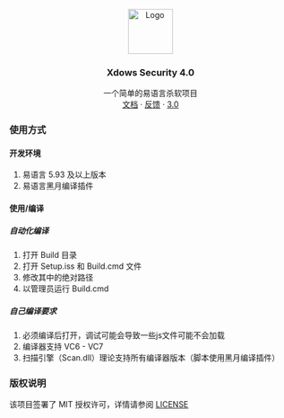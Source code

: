 <p align="center">
  <a href="https://github.com/XTY64XTY12345/Xdows-Security-4">
    <img src="logo.ico" alt="Logo" width="80" height="80">
  </a>

  <h3 align="center">Xdows Security 4.0</h3>
  <p align="center">
    一个简单的易语言杀软项目
    <br />
    <a href="https://xty64xty.netlify.app/Xdows-Security-4/get-started.html">文档</a>
    ·
    <a href="https://github.com/XTY64XTY12345/Xdows-Security-4/issues">反馈</a>
    ·
    <a href="https://github.com/XTY64XTY12345/Xdows-Security">3.0</a>
  </p>

</p>


### 使用方式

#### 开发环境

1. 易语言 5.93 及以上版本
2. 易语言黑月编译插件

#### 使用/编译

##### 自动化编译

1. 打开 Build 目录
2. 打开 Setup.iss 和 Build.cmd 文件
3. 修改其中的绝对路径
4. 以管理员运行 Build.cmd

##### 自己编译要求

1. 必须编译后打开，调试可能会导致一些js文件可能不会加载
2. 编译器支持 VC6 - VC7
3. 扫描引擎（Scan.dll）理论支持所有编译器版本（脚本使用黑月编译插件）

### 版权说明

该项目签署了 MIT 授权许可，详情请参阅 [LICENSE](.\LICENSE)
